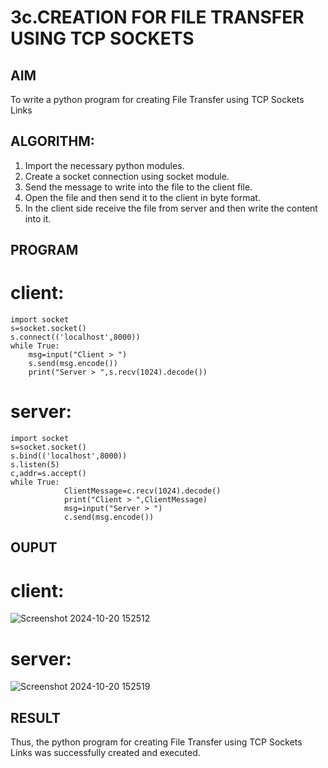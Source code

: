 # 3c.CREATION FOR FILE TRANSFER USING TCP SOCKETS
## AIM
To write a python program for creating File Transfer using TCP Sockets Links
## ALGORITHM:
1. Import the necessary python modules.
2. Create a socket connection using socket module.
3. Send the message to write into the file to the client file.
4. Open the file and then send it to the client in byte format.
5. In the client side receive the file from server and then write the content into it.
## PROGRAM
# client:
```
import socket 
s=socket.socket() 
s.connect(('localhost',8000)) 
while True: 
    msg=input("Client > ") 
    s.send(msg.encode()) 
    print("Server > ",s.recv(1024).decode())
```
# server:
```
import socket 
s=socket.socket() 
s.bind(('localhost',8000)) 
s.listen(5) 
c,addr=s.accept() 
while True: 
            ClientMessage=c.recv(1024).decode() 
            print("Client > ",ClientMessage) 
            msg=input("Server > ") 
            c.send(msg.encode())
```
## OUPUT
# client:
![Screenshot 2024-10-20 152512](https://github.com/user-attachments/assets/f9a0294c-9519-4838-9232-23448a4e8702)
# server:
![Screenshot 2024-10-20 152519](https://github.com/user-attachments/assets/9b96affa-da47-4208-828a-95a1c7f21ab9)

## RESULT
Thus, the python program for creating File Transfer using TCP Sockets Links was 
successfully created and executed.

